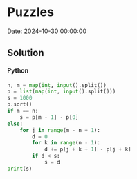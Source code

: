 # Puzzles

Date: 2024-10-30 00:00:00

## Solution

#### Python
```python
n, m = map(int, input().split())
p = list(map(int, input().split()))
s = 1000
p.sort()
if m == n:
    s = p[m - 1] - p[0]
else:
    for j in range(m - n + 1):
        d = 0
        for k in range(n - 1):
            d += p[j + k + 1] - p[j + k]
        if d < s:
            s = d
print(s)
 ```